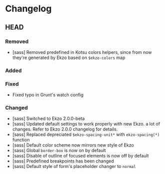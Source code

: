 # Changelog

## HEAD

### Removed
- [sass] Removed predefined in Kotsu colors helpers, since from now they're generated by Ekzo based on `$ekzo-colors` map

### Added


### Fixed
- Fixed typo in Grunt's watch config

### Changed
- [sass] Switched to Ekzo 2.0.0-beta
- [sass] Updated default settings to work properly with new Ekzo. a lot of changes. Refer to Ekzo 2.0.0 changelog for details.
- [sass] Replaced depreciated `$ekzo-spacing-unit*` with `ekzo-spacing(*)` function
- [sass] Default color scheme now mirrors new style of Ekzo
- [sass] Global `border-box` is now on by default
- [sass] Disable of outline of focused elements is now off by default
- [sass] Predefined breakpoints has been changed
- [sass] Default style of form's placeholder changer to `normal`